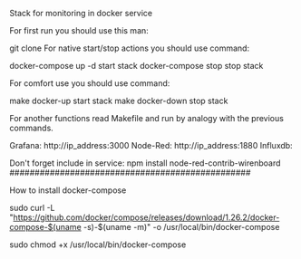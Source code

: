 Stack for monitoring in docker service

For first run you should use this man:

git clone
For native start/stop actions you should use command:

docker-compose up -d  start stack
docker-compose stop   stop stack

For comfort use you should use command:

make docker-up    start stack
make docker-down  stop stack

For another functions read Makefile and run by analogy with the previous commands.

Grafana: http://ip_address:3000
Node-Red: http://ip_address:1880
Influxdb:

Don't forget include in service:
npm install node-red-contrib-wirenboard
################################################

How to install docker-compose

sudo curl -L "https://github.com/docker/compose/releases/download/1.26.2/docker-compose-$(uname -s)-$(uname -m)" -o /usr/local/bin/docker-compose

sudo chmod +x /usr/local/bin/docker-compose